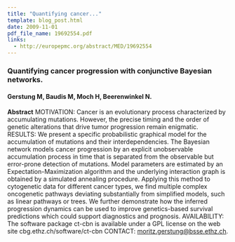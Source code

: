 ```yaml
---
title: "Quantifying cancer..."
template: blog_post.html 
date: 2009-11-01
pdf_file_name: 19692554.pdf
links:
  - http://europepmc.org/abstract/MED/19692554
---
```


### Quantifying cancer progression with conjunctive Bayesian networks.
#### Gerstung M, Baudis M, Moch H, Beerenwinkel N.

**Abstract** MOTIVATION: Cancer is an evolutionary process characterized by accumulating mutations. However, the precise timing and the order of genetic alterations that drive tumor progression remain enigmatic. RESULTS: We present a specific probabilistic graphical model for the accumulation of mutations and their interdependencies. The Bayesian network models cancer progression by an explicit unobservable accumulation process in time that is separated from the observable but error-prone detection of mutations. Model parameters are estimated by an Expectation-Maximization algorithm and the underlying interaction graph is obtained by a simulated annealing procedure. Applying this method to cytogenetic data for different cancer types, we find multiple complex oncogenetic pathways deviating substantially from simplified models, such as linear pathways or trees. We further demonstrate how the inferred progression dynamics can be used to improve genetics-based survival predictions which could support diagnostics and prognosis. AVAILABILITY: The software package ct-cbn is available under a GPL license on the web site cbg.ethz.ch/software/ct-cbn CONTACT: moritz.gerstung@bsse.ethz.ch.

